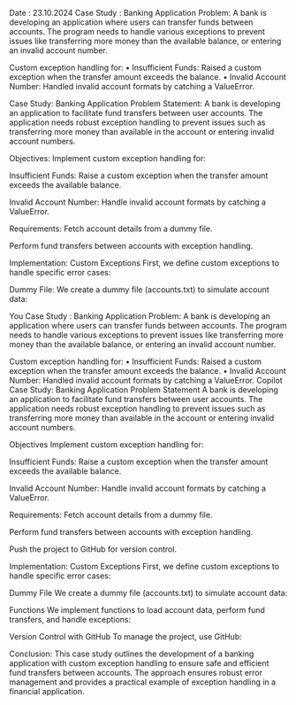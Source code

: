 Date : 23.10.2024 Case Study : Banking Application Problem: A bank is developing an application where users can transfer funds between accounts. The program needs to handle various exceptions to prevent issues like transferring more money than the available balance, or entering an invalid account number.

Custom exception handling for: • Insufficient Funds: Raised a custom exception when the transfer amount exceeds the balance. • Invalid Account Number: Handled invalid account formats by catching a ValueError.

Case Study: Banking Application Problem Statement: A bank is developing an application to facilitate fund transfers between user accounts. The application needs robust exception handling to prevent issues such as transferring more money than available in the account or entering invalid account numbers.

Objectives: Implement custom exception handling for:

Insufficient Funds: Raise a custom exception when the transfer amount exceeds the available balance.

Invalid Account Number: Handle invalid account formats by catching a ValueError.

Requirements: Fetch account details from a dummy file.

Perform fund transfers between accounts with exception handling.

Implementation: Custom Exceptions First, we define custom exceptions to handle specific error cases:

Dummy File: We create a dummy file (accounts.txt) to simulate account data:

You Case Study : Banking Application Problem: A bank is developing an application where users can transfer funds between accounts. The program needs to handle various exceptions to prevent issues like transferring more money than the available balance, or entering an invalid account number.

Custom exception handling for: • Insufficient Funds: Raised a custom exception when the transfer amount exceeds the balance. • Invalid Account Number: Handled invalid account formats by catching a ValueError. Copilot Case Study: Banking Application Problem Statement A bank is developing an application to facilitate fund transfers between user accounts. The application needs robust exception handling to prevent issues such as transferring more money than available in the account or entering invalid account numbers.

Objectives Implement custom exception handling for:

Insufficient Funds: Raise a custom exception when the transfer amount exceeds the available balance.

Invalid Account Number: Handle invalid account formats by catching a ValueError.

Requirements: Fetch account details from a dummy file.

Perform fund transfers between accounts with exception handling.

Push the project to GitHub for version control.

Implementation: Custom Exceptions First, we define custom exceptions to handle specific error cases:

Dummy File We create a dummy file (accounts.txt) to simulate account data:

Functions We implement functions to load account data, perform fund transfers, and handle exceptions:

Version Control with GitHub To manage the project, use GitHub:

Conclusion: This case study outlines the development of a banking application with custom exception handling to ensure safe and efficient fund transfers between accounts. The approach ensures robust error management and provides a practical example of exception handling in a financial application.
